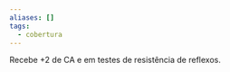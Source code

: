 ```yaml
---
aliases: []
tags:
  - cobertura
---
```

 
 Recebe +2 de CA e em testes de resistência de reflexos.  